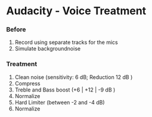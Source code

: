# Audacity - Voice Treatment

### Before
1. Record using separate tracks for the mics
2. Simulate backgroundnoise


### Treatment
1. Clean noise (sensitivity: 6 dB; Reduction 12 dB )
2. Compress
3. Treble and Bass boost (+6 | +12 | -9 dB )   
4. Normalize
5. Hard Limiter (between -2 and -4 dB)
6. Normalize
